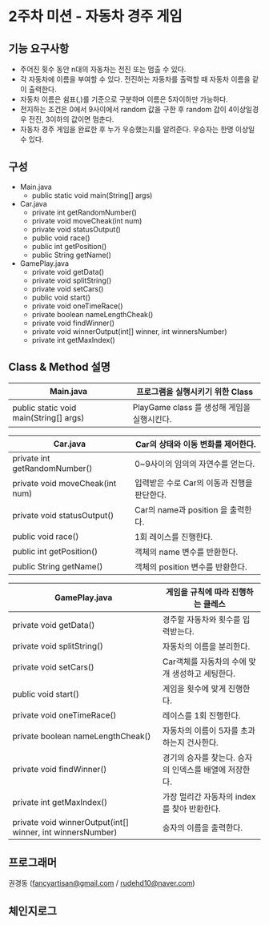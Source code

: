 # 2주차 미션 - 자동차 경주 게임

## **기능 요구사항**
- 주어진 횟수 동안 n대의 자동차는 전진 또는 멈출 수 있다.
- 각 자동차에 이름을 부여할 수 있다. 전진하는 자동차를 출력할 때 자동차 이름을 같이 출력한다.
- 자동차 이름은 쉼표(,)를 기준으로 구분하며 이름은 5자이하만 가능하다.
- 전지하는 조건은 0에서 9사이에서 random 값을 구한 후 random 갑이 4이상일경우 전진, 3이하의 값이면 멈춘다.
- 자동차 경주 게임을 완료한 후 누가 우승했는지를 알려준다. 우승자는 한명 이상일 수 있다.

## 구성
- Main.java
	- public static void main(String[] args)
- Car.java
	- private int getRandomNumber()
	- private void moveCheak(int num)
	- private void statusOutput()
	- public void race()
	- public int getPosition()
	- public String getName()
- GamePlay.java
	- private void getData()
	- private void splitString()
	- private void setCars()
	- public void start()
	- private void oneTimeRace()
	- private boolean nameLengthCheak()
	- private void findWinner()
	- private void winnerOutput(int[] winner, int winnersNumber)
	- private int getMaxIndex()

## Class & Method 설명

| Main.java | 프로그램을 실행시키기 위한 Class  |
| ----------- | ------------ |
| public static void main(String[] args) |   PlayGame class 를 생성해 게임을 실행시킨다.|

| Car.java | Car의 상태와 이동 변화를 제어한다.  |
| ----------- | ------------ |
| private int getRandomNumber()  | 0~9사이의 임의의 자연수를 얻는다.  |
| private void moveCheak(int num) | 입력받은 수로 Car의 이동과 진행을 판단한다.  |
| private void statusOutput()  | Car의 name과 position 을 출력한다.   |
| public void race() | 1회 레이스를 진행한다.  |
| public int getPosition() | 객체의 name 변수를 반환한다.  |
| public String getName() | 객체의 position 변수를 반환한다.   |


|  GamePlay.java | 게임을 규칙에 따라 진행하는 클레스  |
| ----------- | ------------ |
| private void getData() | 경주할 자동차와 횟수를 입력받는다.  |
| private void splitString()  | 자동차의 이름을 분리한다.  |
| private void setCars()  | Car객체를 자동차의 수에 맞개 생성하고 세팅한다.  |
| public void start()  | 게임을 횟수에 맞게 진행한다.  |
| private void oneTimeRace()  | 레이스를 1회 진행한다.  |
| private boolean nameLengthCheak()  |  자동차의 이름이 5자를 초과하는지 건사한다. |
| private void findWinner()  | 경기의 승자를 찾는다. 승자의 인덱스를 배열에 저장한다.|
| private int getMaxIndex()  | 가장 멀리간 자동차의 index를 찾아 반환한다. |
| private void winnerOutput(int[] winner, int winnersNumber) | 승자의 이름을 출력한다. |


## 프로그래머
권경동 (fancyartisan@gmail.com / rudehd10@naver.com)

## 체인지로그
